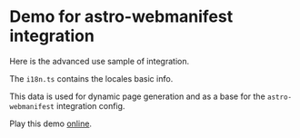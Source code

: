 # Demo for astro-webmanifest integration

Here is the advanced use sample of integration.

The `i18n.ts` contains the locales basic info.

This data is used for dynamic page generation and as a base for the `astro-webmanifest` integration config.

Play this demo [online](https://stackblitz.com/fork/github/alextim/astro-lib/tree/main/examples/webmanifest/i18n).
